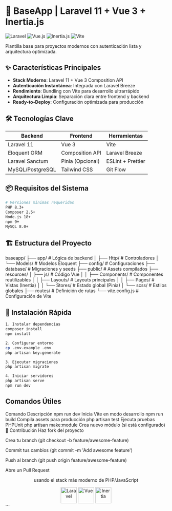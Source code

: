 # 🚀 BaseApp | Laravel 11 + Vue 3 + Inertia.js

![Laravel](https://img.shields.io/badge/Laravel-FF2D20?style=for-the-badge&logo=laravel&logoColor=white)
![Vue.js](https://img.shields.io/badge/Vue.js-4FC08D?style=for-the-badge&logo=vuedotjs&logoColor=white)
![Inertia.js](https://img.shields.io/badge/Inertia.js-000000?style=for-the-badge&logo=inertia&logoColor=white)
![Vite](https://img.shields.io/badge/Vite-646CFF?style=for-the-badge&logo=vite&logoColor=white)

Plantilla base para proyectos modernos con autenticación lista y arquitectura optimizada.

## ✨ Características Principales

- **Stack Moderno**: Laravel 11 + Vue 3 Composition API
- **Autenticación Instantánea**: Integrada con Laravel Breeze
- **Rendimiento**: Bundling con Vite para desarrollo ultrarrápido
- **Arquitectura Limpia**: Separación clara entre frontend y backend
- **Ready-to-Deploy**: Configuración optimizada para producción

## 🛠 Tecnologías Clave

| Backend           | Frontend          | Herramientas       |
|-------------------|-------------------|--------------------|
| Laravel 11        | Vue 3             | Vite               |
| Eloquent ORM      | Composition API   | Laravel Breeze     |
| Laravel Sanctum   | Pinia (Opcional)  | ESLint + Prettier  |
| MySQL/PostgreSQL  | Tailwind CSS      | Git Flow           |

## 📦 Requisitos del Sistema

```bash 
# Versiones mínimas requeridas
PHP 8.3+
Composer 2.5+
Node.js 18+
npm 9+
MySQL 8.0+
```

##  🏗 Estructura del Proyecto
baseapp/
├── app/               # Lógica de backend
│   ├── Http/         # Controladores
│   └── Models/       # Modelos Eloquent
├── config/           # Configuraciones
├── database/         # Migraciones y seeds
├── public/           # Assets compilados
├── resources/
│   ├── js/           # Código Vue
│   │   ├── Components/ # Componentes reutilizables
│   │   ├── Layouts/    # Layouts principales
│   │   ├── Pages/      # Vistas (Inertia)
│   │   └── Stores/     # Estado global (Pinia)
│   └── scss/         # Estilos globales
├── routes/           # Definición de rutas
└── vite.config.js    # Configuración de Vite

## 🚀 Instalación Rápida
```bash 
1. Instalar dependencias
composer install
npm install
```
```bash 
2. Configurar entorno
cp .env.example .env
php artisan key:generate
```
```bash 
3. Ejecutar migraciones
php artisan migrate
```
```bash 
4. Iniciar servidores
php artisan serve
npm run dev
```
##  Comandos Útiles
Comando	Descripción
npm run dev	Inicia Vite en modo desarrollo
npm run build	Compila assets para producción
php artisan test	Ejecuta pruebas PHPUnit
php artisan make:module	Crea nuevo módulo (si está configurado)
🤝 Contribución
Haz fork del proyecto

Crea tu branch (git checkout -b feature/awesome-feature)

Commit tus cambios (git commit -m 'Add awesome feature')

Push al branch (git push origin feature/awesome-feature)

Abre un Pull Request

<div align="center"> <p> usando el stack más moderno de PHP/JavaScript</p> <img src="https://laravel.com/img/logomark.min.svg" width="50" alt="Laravel"> <img src="https://vuejs.org/images/logo.png" width="50" alt="Vue"> <img src="https://inertiajs.com/img/logo.svg" width="50" alt="Inertia"> </div> ```